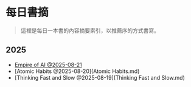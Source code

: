 # 每日書摘

> 這裡是每日一本書的內容摘要索引，以推薦序的方式書寫。

## 2025
- [Empire of AI @2025-08-21](Empire_of_AI.md)
- [Atomic Habits @2025-08-20](Atomic Habits.md)
- [Thinking Fast and Slow @2025-08-19](Thinking Fast and Slow.md)
